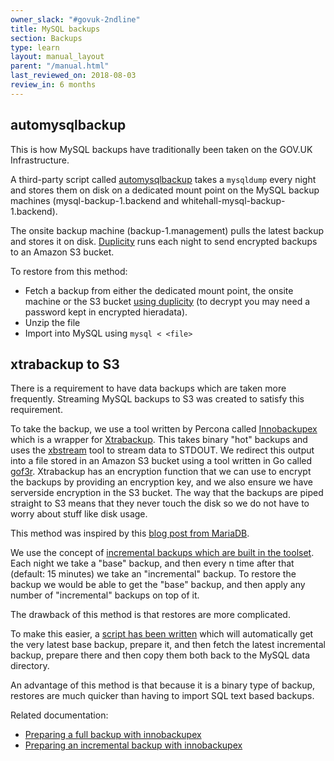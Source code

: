 ```yaml
---
owner_slack: "#govuk-2ndline"
title: MySQL backups
section: Backups
type: learn
layout: manual_layout
parent: "/manual.html"
last_reviewed_on: 2018-08-03
review_in: 6 months
---
```


## automysqlbackup

This is how MySQL backups have traditionally been taken on the GOV.UK Infrastructure.

A third-party script called [automysqlbackup](https://github.com/alphagov/govuk-puppet/blob/master/modules/govuk_mysql/templates/automysqlbackup) takes a `mysqldump` every night and stores them on disk
on a dedicated mount point on the MySQL backup machines (mysql-backup-1.backend and whitehall-mysql-backup-1.backend).

The onsite backup machine (backup-1.management) pulls the latest backup and stores it on disk. [Duplicity](http://duplicity.nongnu.org/)
runs each night to send encrypted backups to an Amazon S3 bucket.

To restore from this method:

 - Fetch a backup from either the dedicated mount point, the onsite machine or the S3 bucket [using duplicity](restore-from-offsite-backups.html) (to decrypt you may need a password kept in encrypted hieradata).
 - Unzip the file
 - Import into MySQL using `mysql < <file>`

## xtrabackup to S3

There is a requirement to have data backups which are taken more frequently. Streaming MySQL backups to S3 was created to satisfy this requirement.

To take the backup, we use a tool written by Percona called [Innobackupex](https://www.percona.com/doc/percona-xtrabackup/2.2/innobackupex/incremental_backups_innobackupex.html)
which is a wrapper for [Xtrabackup](https://www.percona.com/doc/percona-xtrabackup/2.3/index.html). This takes binary
"hot" backups and uses the [xbstream](https://www.percona.com/doc/percona-xtrabackup/2.3/xbstream/xbstream.html) tool to stream data to STDOUT. We redirect this output
into a file stored in an Amazon S3 bucket using a tool written in Go called [gof3r](https://github.com/rlmcpherson/s3gof3r). Xtrabackup has an encryption
function that we can use to encrypt the backups by providing an encryption key, and we also ensure we have serverside encryption in the S3 bucket. The way that
the backups are piped straight to S3 means that they never touch the disk so we do not have to worry about stuff like disk usage.

This method was inspired by this [blog post from MariaDB](https://mariadb.com/blog/streaming-mariadb-backups-cloud).

We use the concept of [incremental backups which are built in the toolset](https://www.percona.com/doc/percona-xtrabackup/2.2/xtrabackup_bin/incremental_backups.html).
Each night we take a "base" backup, and then every n time after that (default: 15 minutes) we take an "incremental" backup. To restore the backup we would be able to get
the "base" backup, and then apply any number of "incremental" backups on top of it.

The drawback of this method is that restores are more complicated.

To make this easier, a [script has been written](https://github.com/alphagov/govuk-puppet/blob/master/modules/govuk_mysql/templates/usr/local/bin/xtrabackup_s3_restore.erb) which will automatically get the very latest base backup, prepare it, and then fetch the latest incremental backup, prepare there and then copy them both back to the MySQL
data directory.

An advantage of this method is that because it is a binary type of backup, restores are much quicker than having to import SQL text based backups.

Related documentation:

- [Preparing a full backup with innobackupex](https://www.percona.com/doc/percona-xtrabackup/2.2/innobackupex/preparing_a_backup_ibk.html)
- [Preparing an incremental backup with innobackupex]( https://www.percona.com/doc/percona-xtrabackup/2.2/innobackupex/incremental_backups_innobackupex.html#preparing-an-incremental-backup-with-innobackupex)
